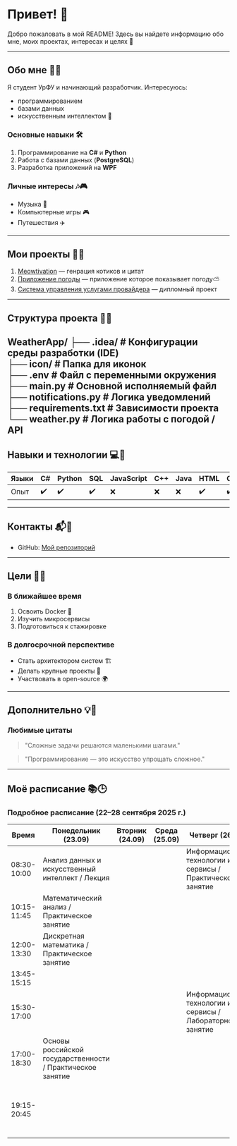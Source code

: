 # Привет! 👋

Добро пожаловать в мой README! Здесь вы найдете информацию обо мне, моих проектах, интересах и целях 🚀

---

## Обо мне 🙂😎
Я студент УрФУ и начинающий разработчик. Интересуюсь:
- программированием  
- базами данных  
- искусственным интеллектом 🤖  

### Основные навыки 🛠️
1. Программирование на **C#** и **Python**
2. Работа с базами данных (**PostgreSQL**)
3. Разработка приложений на **WPF**

### Личные интересы 🎶🎮
- Музыка 🎸
- Компьютерные игры 🎮  
- Путешествия ✈️  

---

## Мои проекты 📂✨
1. [Meowtivation](https://github.com/Mas562/meowtivation) — генрация котиков и цитат
2. [Приложение погоды](https://github.com/Mas562/WeatherApp) — приложение которое показывает погоду⛅️
3. [Система управления услугами провайдера](https://github.com/Mas562/WpfApp15) — дипломный проект  

---

## Структура проекта 📁📌

WeatherApp/
├── .idea/                  # Конфигурации среды разработки (IDE)  
├── icon/                   # Папка для иконок  
├── .env                    # Файл с переменными окружения  
├── main.py                 # Основной исполняемый файл  
├── notifications.py        # Логика уведомлений  
├── requirements.txt        # Зависимости проекта  
└── weather.py               # Логика работы с погодой / API  
---

## Навыки и технологии 💻🔧

| Языки | C# | Python | SQL | JavaScript | C++ | Java | HTML | CSS | PHP | Bash | Go |
|-------|----|--------|-----|------------|-----|------|------|-----|-----|------|----|
| Опыт  | ✔️ | ✔️     | ✔️  | ❌         | ❌  | ❌   | ✔️   | ✔️  | ❌  | ❌   | ❌ |

---

## Контакты 📬📱

- GitHub: [Мой репозиторий](https://github.com/Mas562)  


---

## Цели 🎯🔥

### В ближайшее время
1. Освоить Docker 🐳  
2. Изучить микросервисы  
3. Подготовиться к стажировке  

### В долгосрочной перспективе
- Стать архитектором систем 🏗️  
- Делать крупные проекты 💼  
- Участвовать в open-source 🌍  

---

## Дополнительно 💡📝

### Любимые цитаты
> "Сложные задачи решаются маленькими шагами."  

> "Программирование — это искусство упрощать сложное."  

---
## Моё расписание 📚🕒

### Подробное расписание (22–28 сентября 2025 г.)

|Время      |Понедельник (23.09)                                       |Вторник (24.09)|Среда (25.09)|Четверг (26.09)                                           |Пятница (27.09)                                                |Суббота (28.09) |
|-----------|----------------------------------------------------------|---------------|-------------|----------------------------------------------------------|---------------------------------------------------------------|----------------|
|08:30-10:00|Анализ данных и искусственный интеллект / Лекция          |               |             |Информационные технологии и сервисы / Практическое занятие|Математический анализ / Практическое занятие                   |Иностранный язык|
|10:15-11:45|Математический анализ / Практическое занятие              |               |             |                                                          |Линейная алгебра / Практическое занятие                        |                |
|12:00-13:30|Дискретная математика / Практическое занятие              |               |             |                                                          |                                                               |                |
|13:45-15:15|                                                          |               |             |                                                          |                                                               |                |
|15:30-17:00|                                                          |               |             |Информационные технологии и сервисы / Лабораторное занятие|                                                               |                |
|17:00-18:30|Основы российской государственности / Практическое занятие|               |             |                                                          |                                                               |                |
|19:15-20:45|                                                          |               |             |                                                          |Алгебра, геометрия и теория дифференциальных уравнений / Лекция|                |
